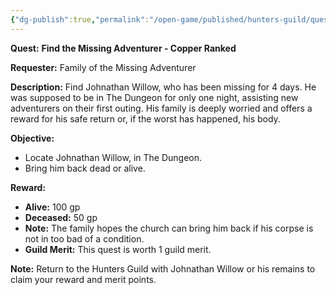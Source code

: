 ```yaml
---
{"dg-publish":true,"permalink":"/open-game/published/hunters-guild/quests/notice-board/find-the-missing-adventurer/"}
---
```


**Quest:** **Find the Missing Adventurer - Copper Ranked**

**Requester:** Family of the Missing Adventurer

**Description:**
Find Johnathan Willow, who has been missing for 4 days. He was supposed to be in The Dungeon for only one night, assisting new adventurers on their first outing. His family is deeply worried and offers a reward for his safe return or, if the worst has happened, his body.

**Objective:**
- Locate Johnathan Willow, in The Dungeon.
- Bring him back dead or alive.

**Reward:**
- **Alive:** 100 gp
- **Deceased:** 50 gp
- **Note:** The family hopes the church can bring him back if his corpse is not in too bad of a condition.
- **Guild Merit:** This quest is worth 1 guild merit.

**Note:** Return to the Hunters Guild with Johnathan Willow or his remains to claim your reward and merit points.